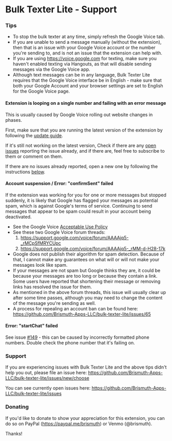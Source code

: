 # Bulk Texter Lite - Support

### Tips
* To stop the bulk texter at any time, simply refresh the Google Voice tab.
* If you are unable to send a message manually (without the extension), then that is an issue with your Google Voice account or the number you're sending to, and is not an issue that the extension can help with.
* If you are using https://voice.google.com for texting, make sure you haven't enabled texting via Hangouts, as that will disable sending messages via the Google Voice app.
* Although text messages can be in any language, Bulk Texter Lite requires that the Google Voice interface be in English - make sure that both your Google Account and your browser settings are set to English for the Google Voice page.

#### Extension is looping on a single number and failing with an error message
This is usually caused by Google Voice rolling out website changes in phases. 

First, make sure that you are running the latest version of the extension by following the [update guide](https://github.com/Brismuth-Apps-LLC/bulk-texter-lite/blob/main/README.md#update-it).

If it's still not working on the latest version, Check if there are any [open issues](https://github.com/Brismuth-Apps-LLC/bulk-texter-lite/issues) reporting the issue already, and if there are, feel free to subscribe to them or comment on them. 

If there are no issues already reported, open a new one by following the instructions [below](https://github.com/Brismuth-Apps-LLC/bulk-texter-lite/blob/main/support.md#support).

#### Account suspension / Error: "confirmSent" failed
If the extension was working for you for one or more messages but stopped suddenly, it is likely that Google has flagged your messages as potential spam, which is against Google's terms of service. Continuing to send messages that appear to be spam could result in your account being deactivated. 
* See the Google Voice [Acceptable Use Policy](https://support.google.com/voice/answer/9230450?hl=en&ref_topic=9273222)
* See these two Google Voice forum threads:
  1. https://support.google.com/voice/forum/AAAAjq5-_rMCpSfMRYCUpc
  2. https://support.google.com/voice/forum/AAAAjq5-_rMM-d-H28-17k
* Google does not publish their algorithm for spam detection. Because of that, I cannot make any guarantees on what will or will not make your messages look like spam.
* If your messages are not spam but Google thinks they are, it could be because your messages are too long or because they contain a link. Some users have reported that shortening their message or removing links has resolved the issue for them.
* As mentioned in the above forum threads, this issue will usually clear up after some time passes, although you may need to change the content of the message you're sending as well.
* A process for repealing an account ban can be found here: https://github.com/Brismuth-Apps-LLC/bulk-texter-lite/issues/65

#### Error: "startChat" failed
See issue [#149](https://github.com/brismuth/google-voice-bulk-texter/issues/149) - this can be caused by incorrectly formatted phone numbers. Double check the phone number that it's failing on.

### Support
If you are experiencing issues with Bulk Texter Lite and the above tips didn't help you out, please file an issue here:
https://github.com/Brismuth-Apps-LLC/bulk-texter-lite/issues/new/choose

You can see currently open issues here:
https://github.com/Brismuth-Apps-LLC/bulk-texter-lite/issues

### Donating
If you'd like to donate to show your appreciation for this extension, you can do so on PayPal (https://paypal.me/brismuth) or Venmo (@brismuth).

Thanks!
